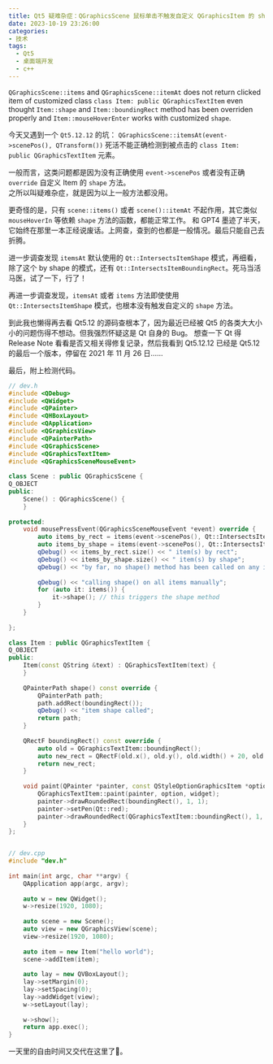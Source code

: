 ```yaml
---
title: Qt5 疑难杂症：QGraphicsScene 鼠标单击不触发自定义 QGraphicsItem 的 shape 方法
date: 2023-10-19 23:26:00
categories:
- 技术
tags:
  - Qt5
  - 桌面端开发
  - c++
---
```


`QGraphicsScene::items` and `QGraphicsScene::itemAt` does not return clicked item of customized class `class Item: public QGraphicsTextItem` even thought `Item::shape` and `Item::boundingRect` method has been overriden properly and `Item::mouseHoverEnter` works with customized `shape`.

今天又遇到一个 `Qt5.12.12` 的坑： `QGraphicsScene::itemsAt(event->scenePos(), QTransform())` 死活不能正确检测到被点击的 `class Item: public QGraphicsTextItem` 元素。

一般而言，这类问题都是因为没有正确使用 `event->scenePos` 或者没有正确 `override` 自定义 Item 的 `shape` 方法。  
之所以叫疑难杂症，就是因为以上一般方法都没用。
<!--more-->

更奇怪的是，只有 `scene::items()` 或者 `scene()::itemAt` 不起作用，其它类似 `mouseHoverIn` 等依赖 `shape` 方法的函数，都能正常工作。
和 GPT4 墨迹了半天，它始终在那里一本正经说废话。上网查，查到的也都是一般情况。最后只能自己去折腾。

进一步调查发现 `itemsAt` 默认使用的 `Qt::IntersectsItemShape` 模式，再细看，除了这个 by shape 的模式，还有 `Qt::IntersectsItemBoundingRect`。死马当活马医，试了一下，行了！

再进一步调查发现，`itemsAt` 或者 `items` 方法即使使用 `Qt::IntersectsItemShape` 模式，也根本没有触发自定义的 `shape` 方法。

到此我也懒得再去看 Qt5.12 的源码查根本了，因为最近已经被 Qt5 的各类大大小小的问题伤得不想动。但我强烈怀疑这是 Qt 自身的 Bug。
想查一下 Qt 得 Release Note 看看是否又相关得修复记录，然后我看到 Qt5.12.12 已经是 Qt5.12 的最后一个版本，停留在 2021 年 11 月 26 日......

最后，附上检测代码。
```c++
// dev.h
#include <QDebug>  
#include <QWidget>  
#include <QPainter>  
#include <QHBoxLayout>  
#include <QApplication>  
#include <QGraphicsView>  
#include <QPainterPath>  
#include <QGraphicsScene>  
#include <QGraphicsTextItem>  
#include <QGraphicsSceneMouseEvent>  
  
class Scene : public QGraphicsScene {  
Q_OBJECT  
public:  
    Scene() : QGraphicsScene() {  
    }  
  
protected:  
    void mousePressEvent(QGraphicsSceneMouseEvent *event) override {  
        auto items_by_rect = items(event->scenePos(), Qt::IntersectsItemBoundingRect);  
        auto items_by_shape = items(event->scenePos(), Qt::IntersectsItemShape);  
        qDebug() << items_by_rect.size() << " item(s) by rect";  
        qDebug() << items_by_shape.size() << " item(s) by shape";  
        qDebug() << "by far, no shape() method has been called on any item yet";  
  
        qDebug() << "calling shape() on all items manually";  
        for (auto it: items()) {  
            it->shape(); // this triggers the shape method  
        }  
    }  
  
};  
  
class Item : public QGraphicsTextItem {  
Q_OBJECT  
public:  
    Item(const QString &text) : QGraphicsTextItem(text) {  
    }  
  
    QPainterPath shape() const override {  
        QPainterPath path;  
        path.addRect(boundingRect());  
        qDebug() << "item shape called";  
        return path;  
    }  
  
    QRectF boundingRect() const override {  
        auto old = QGraphicsTextItem::boundingRect();  
        auto new_rect = QRectF(old.x(), old.y(), old.width() + 20, old.height() + 20);  
        return new_rect;  
    }  
  
    void paint(QPainter *painter, const QStyleOptionGraphicsItem *option, QWidget *widget) override {  
        QGraphicsTextItem::paint(painter, option, widget);  
        painter->drawRoundedRect(boundingRect(), 1, 1);  
        painter->setPen(Qt::red);  
        painter->drawRoundedRect(QGraphicsTextItem::boundingRect(), 1, 1);  
    }  
};


// dev.cpp
#include "dev.h"  
  
int main(int argc, char **argv) {  
    QApplication app(argc, argv);  
  
    auto w = new QWidget();  
    w->resize(1920, 1080);  
  
    auto scene = new Scene();  
    auto view = new QGraphicsView(scene);  
    view->resize(1920, 1080);  
  
    auto item = new Item("hello world");  
    scene->addItem(item);  
  
    auto lay = new QVBoxLayout();  
    lay->setMargin(0);  
    lay->setSpacing(0);  
    lay->addWidget(view);  
    w->setLayout(lay);  
  
    w->show();  
    return app.exec();  
}
```


一天里的自由时间又交代在这里了🤣。
